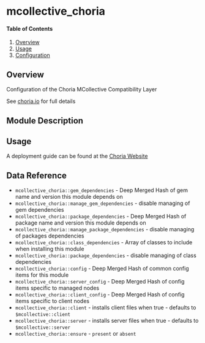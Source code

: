 # mcollective_choria

#### Table of Contents

1. [Overview](#overview)
1. [Usage](#usage)
1. [Configuration](#configuration)

## Overview

Configuration of the Choria MCollective Compatibility Layer

See [choria.io](http://choria.io) for full details

## Module Description

## Usage

A deployment guide can be found at the [Choria Website](http://choria.io)

## Data Reference

  * `mcollective_choria::gem_dependencies` - Deep Merged Hash of gem name and version this module depends on
  * `mcollective_choria::manage_gem_dependencies` - disable managing of gem dependencies
  * `mcollective_choria::package_dependencies` - Deep Merged Hash of package name and version this module depends on
  * `mcollective_choria::manage_package_dependencies` - disable managing of packages dependencies
  * `mcollective_choria::class_dependencies` - Array of classes to include when installing this module
  * `mcollective_choria::package_dependencies` - disable managing of class dependencies
  * `mcollective_choria::config` - Deep Merged Hash of common config items for this module
  * `mcollective_choria::server_config` - Deep Merged Hash of config items specific to managed nodes
  * `mcollective_choria::client_config` - Deep Merged Hash of config items specific to client nodes
  * `mcollective_choria::client` - installs client files when true - defaults to `$mcollective::client`
  * `mcollective_choria::server` - installs server files when true - defaults to `$mcollective::server`
  * `mcollective_choria::ensure` - `present` or `absent`
